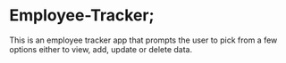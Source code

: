 # Employee-Tracker;
This is an employee tracker app that prompts the user to pick from a few options either to view, add, update or delete data. 
